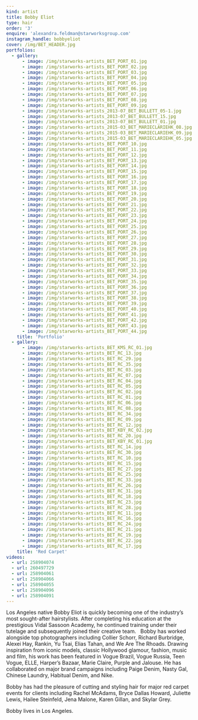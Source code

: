 ```yaml
---
kind: artist
title: Bobby Eliot
type: hair
order: '3'
enquire: 'alexandra.feldman@starworksgroup.com'
instagram_handle: bobbyeliot
cover: /img/BET_HEADER.jpg
portfolios:
  - gallery:
      - image: /img/starworks-artists_BET_PORT_01.jpg
      - image: /img/starworks-artists_BET_PORT_02.jpg
      - image: /img/starworks-artists_BET_PORT_03.jpg
      - image: /img/starworks-artists_BET_PORT_04.jpg
      - image: /img/starworks-artists_BET_PORT_05.jpg
      - image: /img/starworks-artists_BET_PORT_06.jpg
      - image: /img/starworks-artists_BET_PORT_07.jpg
      - image: /img/starworks-artists_BET_PORT_08.jpg
      - image: /img/starworks-artists_BET_PORT_09.jpg
      - image: /img/starworks-artists_2013-07_BET_BULLETT_05-1.jpg
      - image: /img/starworks-artists_2013-07_BET_BULLETT_15.jpg
      - image: /img/starworks-artists_2013-07_BET_BULLETT_01.jpg
      - image: /img/starworks-artists_2015-03_BET_MARIECLARIEHK_08.jpg
      - image: /img/starworks-artists_2015-03_BET_MARIECLARIEHK_09.jpg
      - image: /img/starworks-artists_2015-03_BET_MARIECLARIEHK_05.jpg
      - image: /img/starworks-artists_BET_PORT_10.jpg
      - image: /img/starworks-artists_BET_PORT_11.jpg
      - image: /img/starworks-artists_BET_PORT_12.jpg
      - image: /img/starworks-artists_BET_PORT_13.jpg
      - image: /img/starworks-artists_BET_PORT_14.jpg
      - image: /img/starworks-artists_BET_PORT_15.jpg
      - image: /img/starworks-artists_BET_PORT_16.jpg
      - image: /img/starworks-artists_BET_PORT_17.jpg
      - image: /img/starworks-artists_BET_PORT_18.jpg
      - image: /img/starworks-artists_BET_PORT_19.jpg
      - image: /img/starworks-artists_BET_PORT_20.jpg
      - image: /img/starworks-artists_BET_PORT_21.jpg
      - image: /img/starworks-artists_BET_PORT_22.jpg
      - image: /img/starworks-artists_BET_PORT_23.jpg
      - image: /img/starworks-artists_BET_PORT_24.jpg
      - image: /img/starworks-artists_BET_PORT_25.jpg
      - image: /img/starworks-artists_BET_PORT_26.jpg
      - image: /img/starworks-artists_BET_PORT_27.jpg
      - image: /img/starworks-artists_BET_PORT_28.jpg
      - image: /img/starworks-artists_BET_PORT_29.jpg
      - image: /img/starworks-artists_BET_PORT_30.jpg
      - image: /img/starworks-artists_BET_PORT_31.jpg
      - image: /img/starworks-artists_BET_PORT_32.jpg
      - image: /img/starworks-artists_BET_PORT_33.jpg
      - image: /img/starworks-artists_BET_PORT_34.jpg
      - image: /img/starworks-artists_BET_PORT_35.jpg
      - image: /img/starworks-artists_BET_PORT_36.jpg
      - image: /img/starworks-artists_BET_PORT_37.jpg
      - image: /img/starworks-artists_BET_PORT_38.jpg
      - image: /img/starworks-artists_BET_PORT_39.jpg
      - image: /img/starworks-artists_BET_PORT_40.jpg
      - image: /img/starworks-artists_BET_PORT_41.jpg
      - image: /img/starworks-artists_BET_PORT_42.jpg
      - image: /img/starworks-artists_BET_PORT_43.jpg
      - image: /img/starworks-artists_BET_PORT_44.jpg
    title: 'Portfolio'
  - gallery:
      - image: /img/starworks-artists_BET_KMS_RC_01.jpg
      - image: /img/starworks-artists_BET_RC_13.jpg
      - image: /img/starworks-artists_BET_RC_29.jpg
      - image: /img/starworks-artists_BET_RC_35.jpg
      - image: /img/starworks-artists_BET_RC_03.jpg
      - image: /img/starworks-artists_BET_RC_07.jpg
      - image: /img/starworks-artists_BET_RC_04.jpg
      - image: /img/starworks-artists_BET_RC_05.jpg
      - image: /img/starworks-artists_BET_RC_02.jpg
      - image: /img/starworks-artists_BET_RC_01.jpg
      - image: /img/starworks-artists_BET_RC_06.jpg
      - image: /img/starworks-artists_BET_RC_08.jpg
      - image: /img/starworks-artists_BET_RC_34.jpg
      - image: /img/starworks-artists_BET_RC_09.jpg
      - image: /img/starworks-artists_BET_RC_12.jpg
      - image: /img/starworks-artists_BET_KBY_RC_02.jpg
      - image: /img/starworks-artists_BET_RC_20.jpg
      - image: /img/starworks-artists_BET_KBY_RC_01.jpg
      - image: /img/starworks-artists_BET_RC_14.jpg
      - image: /img/starworks-artists_BET_RC_30.jpg
      - image: /img/starworks-artists_BET_RC_10.jpg
      - image: /img/starworks-artists_BET_RC_15.jpg
      - image: /img/starworks-artists_BET_RC_27.jpg
      - image: /img/starworks-artists_BET_RC_25.jpg
      - image: /img/starworks-artists_BET_RC_33.jpg
      - image: /img/starworks-artists_BET_RC_26.jpg
      - image: /img/starworks-artists_BET_RC_31.jpg
      - image: /img/starworks-artists_BET_RC_18.jpg
      - image: /img/starworks-artists_BET_RC_23.jpg
      - image: /img/starworks-artists_BET_RC_28.jpg
      - image: /img/starworks-artists_BET_RC_11.jpg
      - image: /img/starworks-artists_BET_RC_16.jpg
      - image: /img/starworks-artists_BET_RC_24.jpg
      - image: /img/starworks-artists_BET_RC_21.jpg
      - image: /img/starworks-artists_BET_RC_19.jpg
      - image: /img/starworks-artists_BET_RC_22.jpg
      - image: /img/starworks-artists_BET_RC_17.jpg
    title: 'Red Carpet'
videos:
  - url: 258904074
  - url: 260497729
  - url: 258904061
  - url: 258904066
  - url: 258904055
  - url: 258904096
  - url: 258904091
---
```

Los Angeles native Bobby Eliot is quickly becoming one of the industry’s most sought-after hairstylists. After completing his education at the prestigious Vidal Sassoon Academy, he continued training under their tutelage and subsequently joined their creative team.   Bobby has worked alongside top photographers including Collier Schorr, Richard Burbridge, Alexei Hay, Rankin, Yu Tsai, Elias Tahan, and We Are The Rhoads. Drawing inspiration from iconic models, classic Hollywood glamour, fashion, music and film, his work has been featured in Vogue Brazil, Vogue Russia, Teen Vogue, ELLE, Harper’s Bazaar, Marie Claire, Purple and Jalouse. He has collaborated on major brand campaigns including Paige Denim, Nasty Gal, Chinese Laundry, Habitual Denim, and Nike.

Bobby has had the pleasure of cutting and styling hair for major red carpet events for clients including Rachel McAdams, Bryce Dallas Howard, Juliette Lewis, Hailee Steinfeld, Jena Malone, Karen Gillan, and Skylar Grey. 

Bobby lives in Los Angeles.
